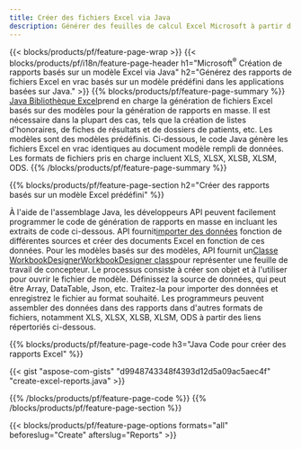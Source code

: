 ```yaml
---
title: Créer des fichiers Excel via Java
description: Générer des feuilles de calcul Excel Microsoft à partir d'une feuille de modèle à l'aide de la bibliothèque de feuilles de calcul Java
---
```

{{< blocks/products/pf/feature-page-wrap >}}
{{< blocks/products/pf/i18n/feature-page-header h1="Microsoft<sup>&reg;</sup> Création de rapports basés sur un modèle Excel via Java" h2="Générez des rapports de fichiers Excel en vrac basés sur un modèle prédéfini dans les applications basées sur Java." >}}
{{% blocks/products/pf/feature-page-summary %}}
[Java Bibliothèque Excel](/cells/fr/java/)prend en charge la génération de fichiers Excel basés sur des modèles pour la génération de rapports en masse. Il est nécessaire dans la plupart des cas, tels que la création de listes d'honoraires, de fiches de résultats et de dossiers de patients, etc. Les modèles sont des modèles prédéfinis. Ci-dessous, le code Java génère les fichiers Excel en vrac identiques au document modèle rempli de données. Les formats de fichiers pris en charge incluent XLS, XLSX, XLSB, XLSM, ODS.
{{% /blocks/products/pf/feature-page-summary %}}

{{% blocks/products/pf/feature-page-section h2="Créer des rapports basés sur un modèle Excel prédéfini" %}}

 À l'aide de l'assemblage Java, les développeurs API peuvent facilement programmer le code de génération de rapports en masse en incluant les extraits de code ci-dessous. API fournit[importer des données](https://docs.aspose.com/cells/java/import-and-export-data/) fonction de différentes sources et créer des documents Excel en fonction de ces données. Pour les modèles basés sur des modèles, API fournit un[Classe WorkbookDesignerWorkbookDesigner class](https://reference.aspose.com/cells/java/com.aspose.cells/WorkbookDesigner)pour représenter une feuille de travail de concepteur. Le processus consiste à créer son objet et à l'utiliser pour ouvrir le fichier de modèle. Définissez la source de données, qui peut être Array, DataTable, Json, etc. Traitez-la pour importer des données et enregistrez le fichier au format souhaité. Les programmeurs peuvent assembler des données dans des rapports dans d'autres formats de fichiers, notamment XLS, XLSX, XLSB, XLSM, ODS à partir des liens répertoriés ci-dessous.



{{% blocks/products/pf/feature-page-code h3="Java Code pour créer des rapports Excel" %}}

{{< gist "aspose-com-gists" "d9948743348f4393d12d5a09ac5aec4f" "create-excel-reports.java" >}}

{{% /blocks/products/pf/feature-page-code %}}
{{% /blocks/products/pf/feature-page-section %}}

{{< blocks/products/pf/feature-page-options formats="all" beforeslug="Create" afterslug="Reports" >}}
